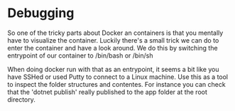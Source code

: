 # Debugging

So one of the tricky parts about Docker an containers is that you mentally have to visualize the container. Luckily there's a small trick we can do to enter the container and have a look around. We do this by switching the entrypoint of our container to /bin/bash or /bin/sh

When doing docker run with that as an entrypoint, it seems a bit like you have SSHed or used Putty to connect to a Linux machine. Use this as a tool to inspect the folder structures and contentes. For instance you can check that the 'dotnet publish' really published to the app folder at the root directory.